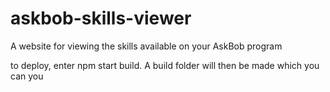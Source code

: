 # askbob-skills-viewer

A website for viewing the skills available on your AskBob program

to deploy, enter npm start build. A build folder will then be made which you can
you

